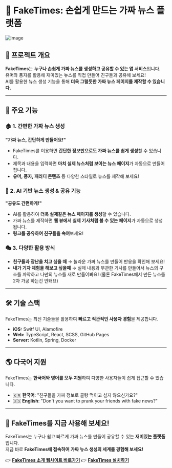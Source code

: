 # 📰 FakeTimes: 손쉽게 만드는 가짜 뉴스 플랫폼
![image](https://github.com/user-attachments/assets/d644aff2-3295-42eb-815c-f69fdaf9c410)


## 🔎 프로젝트 개요
**FakeTimes**는 **누구나 손쉽게 가짜 뉴스를 생성하고 공유할 수 있는 앱 서비스**입니다.  
유머와 풍자를 활용해 재미있는 뉴스를 직접 만들어 친구들과 공유해 보세요!  
AI를 활용한 뉴스 생성 기능을 통해 **더욱 그럴듯한 가짜 뉴스 페이지를 제작할 수 있습니다.**  

---

## 🎯 주요 기능

### 🏠 1. 간편한 가짜 뉴스 생성
**"가짜 뉴스, 간단하게 만들어요!"**  
- FakeTimes를 이용하면 **간단한 정보만으로도 가짜 뉴스를 쉽게 생성**할 수 있습니다.  
- 제목과 내용을 입력하면 **마치 실제 뉴스처럼 보이는 뉴스 페이지**가 자동으로 만들어집니다.  
- **유머, 풍자, 패러디 콘텐츠** 등 다양한 스타일로 뉴스를 제작해 보세요!  

### 🔗 2. AI 기반 뉴스 생성 & 공유 기능
**"공유도 간편하게!"**  
- AI를 활용하여 **더욱 실제같은 뉴스 페이지를 생성**할 수 있습니다.  
- 가짜 뉴스를 제작하면 **웹 뷰에서 실제 기사처럼 볼 수 있는 페이지**가 자동으로 생성됩니다.  
- **링크를 공유하여 친구들을 속여**보세요!  

### 🎭 3. 다양한 활용 방식
- **친구들과 장난을 치고 싶을 때** → 놀라운 가짜 뉴스를 만들어 반응을 확인해 보세요!
- **내가 기자 체험을 해보고 싶을때** → 실제 내용과 무관한 기사를 만들어서 뉴스의 구조를 파악하고 나만의 뉴스를 새로 만들어봐요! 
(물론 FakeTimes에서 만든 뉴스를 2차 가공 하는건 안돼요)

---

## 🛠 기술 스택
FakeTimes는 최신 기술들을 활용하여 **빠르고 직관적인 사용자 경험**을 제공합니다.  

- **iOS:** Switf UI, Alamofire
- **Web:** TypeScript, React, SCSS, GitHub Pages  
- **Server:** Kotlin, Spring, Docker  

---

## 🌎 다국어 지원
FakeTimes는 **한국어와 영어를 모두 지원**하여 다양한 사용자들이 쉽게 접근할 수 있습니다.  

- 🇰🇷 **한국어**: "친구들을 가짜 정보로 골탕 먹이고 싶지 않으신가요?"  
- 🇺🇸 **English**: "Don't you want to prank your friends with fake news?"  

---

## 🚀 FakeTimes를 지금 사용해 보세요!
FakeTimes는 누구나 쉽고 빠르게 가짜 뉴스를 만들어 공유할 수 있는 **재미있는 플랫폼**입니다.  
지금 바로 **FakeTimes에 접속하여 가짜 뉴스 생성의 세계를 경험해 보세요!**  

👉 **[FakeTimes 소개 웹사이트 바로가기](https://team-wagwan.github.io/FakeTimes-Web/)**
👉 **[FakeTimes 설치하기](https://githubqtaghdi.github.io/FakeTimes-web)**
